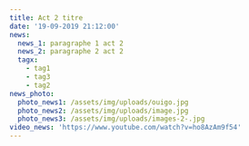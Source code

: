 ```yaml
---
title: Act 2 titre
date: '19-09-2019 21:12:00'
news:
  news_1: paragraphe 1 act 2
  news_2: paragraphe 2 act 2
  tagx:
    - tag1
    - tag3
    - tag2
news_photo:
  photo_news1: /assets/img/uploads/ouigo.jpg
  photo_news2: /assets/img/uploads/image.jpg
  photo_news3: /assets/img/uploads/images-2-.jpg
video_news: 'https://www.youtube.com/watch?v=ho8AzAm9f54'
---
```


